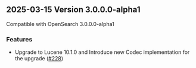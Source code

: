 ## 2025-03-15 Version 3.0.0.0-alpha1

Compatible with OpenSearch 3.0.0.0-alpha1

### Features

* Upgrade to Lucene 10.1.0 and Introduce new Codec implementation for the upgrade ([#228](https://github.com/opensearch-project/custom-codecs/pull/228))
